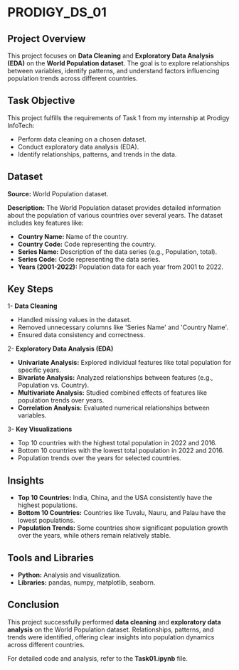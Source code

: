 # PRODIGY_DS_01
## Project Overview
This project focuses on **Data Cleaning** and **Exploratory Data Analysis (EDA)** on the **World Population dataset**. The goal is to explore relationships between variables, identify patterns, and understand factors influencing population trends across different countries.

## Task Objective
This project fulfills the requirements of Task 1 from my internship at Prodigy InfoTech:
- Perform data cleaning on a chosen dataset.
- Conduct exploratory data analysis (EDA).
- Identify relationships, patterns, and trends in the data.

## Dataset
**Source:** World Population dataset.

**Description:** The World Population dataset provides detailed information about the population of various countries over several years. The dataset includes key features like:

- **Country Name:** Name of the country.
- **Country Code:** Code representing the country.
- **Series Name:** Description of the data series (e.g., Population, total).
- **Series Code:** Code representing the data series.
- **Years (2001-2022):** Population data for each year from 2001 to 2022.

## Key Steps

1- **Data Cleaning**
  - Handled missing values in the dataset.
  - Removed unnecessary columns like 'Series Name' and 'Country Name'.
  - Ensured data consistency and correctness.

2- **Exploratory Data Analysis (EDA)**
- **Univariate Analysis:** Explored individual features like total population for specific years.
- **Bivariate Analysis:** Analyzed relationships between features (e.g., Population vs. Country).
- **Multivariate Analysis:** Studied combined effects of features like population trends over years.
- **Correlation Analysis:** Evaluated numerical relationships between variables.

 3- **Key Visualizations**
- Top 10 countries with the highest total population in 2022 and 2016.
- Bottom 10 countries with the lowest total population in 2022 and 2016.
- Population trends over the years for selected countries.

## Insights
- **Top 10 Countries:** India, China, and the USA consistently have the highest populations.
- **Bottom 10 Countries:** Countries like Tuvalu, Nauru, and Palau have the lowest populations.
- **Population Trends:** Some countries show significant population growth over the years, while others remain relatively stable.

## Tools and Libraries
- **Python:** Analysis and visualization.
- **Libraries:** pandas, numpy, matplotlib, seaborn.

## Conclusion
This project successfully performed **data cleaning** and **exploratory data analysis** on the World Population dataset. Relationships, patterns, and trends were identified, offering clear insights into population dynamics across different countries.

For detailed code and analysis, refer to the **Task01.ipynb** file.
